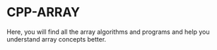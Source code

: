 # CPP-ARRAY
Here, you will find all the array algorithms and programs and help you understand array concepts better.

 